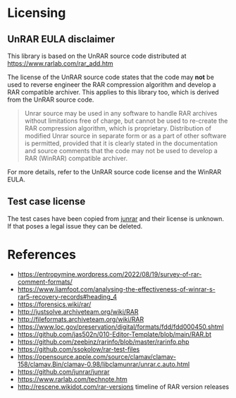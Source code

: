 # Licensing

## UnRAR EULA disclaimer

This library is based on the UnRAR source code distributed at https://www.rarlab.com/rar_add.htm

The license of the UnRAR source code states that the code may **not** be used to reverse engineer the RAR compression algorithm and develop a RAR compatible archiver. This applies to this library too, which is derived from the UnRAR source code.

> Unrar source may be used in any software to handle RAR archives
> without limitations free of charge, but cannot be used to re-create
> the RAR compression algorithm, which is proprietary. Distribution
> of modified Unrar source in separate form or as a part of other
> software is permitted, provided that it is clearly stated in
> the documentation and source comments that the code may not be used
> to develop a RAR (WinRAR) compatible archiver.

For more details, refer to the UnRAR source code license and the WinRAR EULA.

## Test case license

The test cases have been copied from [junrar](https://github.com/junrar/junrar) and their license
is unknown. If that poses a legal issue they can be deleted.

# References

- https://entropymine.wordpress.com/2022/08/19/survey-of-rar-comment-formats/
- https://www.liamfoot.com/analysing-the-effectiveness-of-winrar-s-rar5-recovery-records#heading_4
- https://forensics.wiki/rar/
- http://justsolve.archiveteam.org/wiki/RAR
- http://fileformats.archiveteam.org/wiki/RAR
- https://www.loc.gov/preservation/digital/formats/fdd/fdd000450.shtml
- https://github.com/jas502n/010-Editor-Template/blob/main/RAR.bt
- https://github.com/zeebinz/rarinfo/blob/master/rarinfo.php
- https://github.com/ssokolow/rar-test-files
- https://opensource.apple.com/source/clamav/clamav-158/clamav.Bin/clamav-0.98/libclamunrar/unrar.c.auto.html
- https://github.com/junrar/junrar
- https://www.rarlab.com/technote.htm
- http://rescene.wikidot.com/rar-versions timeline of RAR version releases
